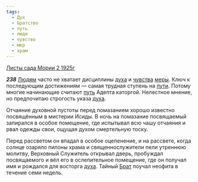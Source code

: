 ```yaml
---
tags:
  - Дух
  - Братство
  - путь
  - люди
  - чувство
  - мер
  - храм
---
```


[Листы сада Мории 2 1925г](/agni/1925)

___238___
[Людям](/tag/#люди) часто не хватает дисциплины [духа](/tag/#Дух) и [чувства](/tag/#чувство) [меры](/tag/#[мер](/tag/#мер)). Ключ к последующим достижениям — самая трудная ступень на [пути](/tag/#[путь](/tag/#путь)). Потому многие начинающие считают [путь](/tag/#путь) Адепта каторгой. Нелестное мнение, но предпочитаю строгость указа [духа](/tag/#Дух).   

Отчаяние духовной пустоты перед помазанием хорошо известно посвящённым в мистерии Исиды. В ночь на помазание посвящаемый запирался в особое помещение, где испытывал всю чашу отчаяния и рвал одежды свои, ощущая духом смертельную тоску.   

Перед рассветом он впадал в особое оцепенение, и на рассвете, когда солнце озаряло пилоны храма и священнослужители пели утреннюю молитву, Верховный Служитель открывал дверь, пробуждал посвящаемого и вёл его в ослепительное помещение, где он получал имя и рождался для восторга [духа](/tag/#Дух). Тайный [Брат](/tag/#Братство) поучал неофита в течение семи недель.   

